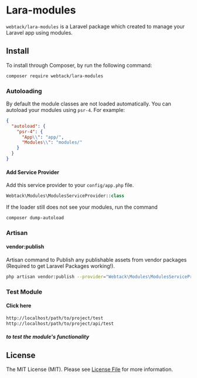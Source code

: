 # Lara-modules
`webtack/lara-modules` is a Laravel package which created to manage your Laravel app using modules.
## Install

To install through Composer, by run the following command:

``` bash
composer require webtack/lara-modules
```

### Autoloading

By default the module classes are not loaded automatically. You can autoload your modules using `psr-4`. For example:

``` json
{
  "autoload": {
    "psr-4": {
      "App\\": "app/",
      "Modules\\": "modules/"
    }
  }
}
```

#### Add Service Provider

Add this service provider to your `config/app.php` file.

``` php
Webtack\Modules\ModulesServiceProvider::class
```

If the loader still does not see your modules, run the command

```bash
composer dump-autoload
```

### Artisan

#### vendor:publish
Artisan command to Publish any publishable assets from vendor packages (Required to get Laravel Packages working!).

``` bash
php artisan vendor:publish --provider="Webtack\Modules\ModulesServiceProvider" 
```

### Test Module

#### Click here

```html
http://localhost/path/to/project/test
http://localhost/path/to/project/api/test
```
##### to test the module's functionality

## License

The MIT License (MIT). Please see [License File][link-license] for more information.

[link-license]: https://github.com/webtack/lara-modules/blob/master/LICENSE.md